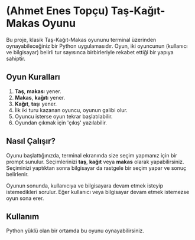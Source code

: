 

# (Ahmet Enes Topçu) Taş-Kağıt-Makas Oyunu

Bu proje, klasik Taş-Kağıt-Makas oyununu terminal üzerinden oynayabileceğiniz bir Python uygulamasıdır. Oyun, iki oyuncunun (kullanıcı ve bilgisayar) belirli tur sayısınca birbirleriyle rekabet ettiği bir yapıya sahiptir.

## Oyun Kuralları

1. **Taş**, **makas**ı yener.
2. **Makas**, **kağıt**ı yener.
3. **Kağıt**, **taş**ı yener.
4. İlk iki turu kazanan oyuncu, oyunun galibi olur.
5. Oyuncu isterse oyun tekrar başlatılabilir.
6. Oyundan çıkmak için 'çıkış' yazılabilir.

## Nasıl Çalışır?

Oyunu başlattığınızda, terminal ekranında size seçim yapmanız için bir prompt sunulur. Seçimlerinizi **taş**, **kağıt** veya **makas** olarak yapabilirsiniz. Seçiminizi yaptıktan sonra bilgisayar da rastgele bir seçim yapar ve sonuç belirlenir.

Oyunun sonunda, kullanıcıya ve bilgisayara devam etmek isteyip istemedikleri sorulur. Eğer kullanıcı veya bilgisayar devam etmek istemezse oyun sona erer.

## Kullanım

Python yüklü olan bir ortamda bu oyunu oynayabilirsiniz.
